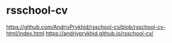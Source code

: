 # rsschool-cv
https://github.com/AndriyPrykhid/rsschool-cv/blob/rsschool-cv-html/index.html
https://andriyprykhid.github.io/rsschool-cv/
